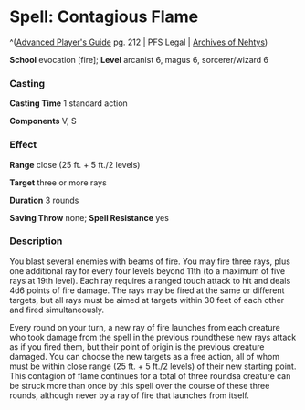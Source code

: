 # Spell: Contagious Flame

^([Advanced Player's Guide][ss-contagious-flame] pg. 212 | PFS Legal | [Archives of Nehtys][sn-contagious-flame])

**School** evocation [fire]; **Level** arcanist 6, magus 6, sorcerer/wizard 6

### Casting

**Casting Time** 1 standard action

**Components** V, S

### Effect

**Range** close (25 ft. + 5 ft./2 levels)

**Target** three or more rays

**Duration** 3 rounds

**Saving Throw** none; **Spell Resistance** yes

### Description

You blast several enemies with beams of fire. You may fire three rays, plus one additional ray for every four levels beyond 11th (to a maximum of five rays at 19th level). Each ray requires a ranged touch attack to hit and deals 4d6 points of fire damage. The rays may be fired at the same or different targets, but all rays must be aimed at targets within 30 feet of each other and fired simultaneously.

Every round on your turn, a new ray of fire launches from each creature who took damage from the spell in the previous roundthese new rays attack as if you fired them, but their point of origin is the previous creature damaged. You can choose the new targets as a free action, all of whom must be within close range (25 ft. + 5 ft./2 levels) of their new starting point. This contagion of flame continues for a total of three roundsa creature can be struck more than once by this spell over the course of these three rounds, although never by a ray of fire that launches from itself.

[ss-contagious-flame]: http://paizo.com/pathfinderRPG/v57
[sn-contagious-flame]: http://www.archivesofnethys.com/SpellDisplay.aspx?ItemName=Contagious%20Flame